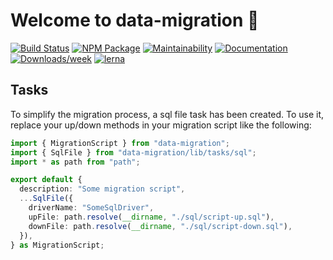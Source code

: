 # Welcome to data-migration 👋

[![Build Status](https://github.com/theBenForce/data-migration/workflows/Release/badge.svg?branch=master)](https://github.com/theBenForce/data-migration/actions)
[![NPM Package](https://img.shields.io/npm/v/data-migration)](https://www.npmjs.com/package/data-migration)
[![Maintainability](https://api.codeclimate.com/v1/badges/89a0c1976c9b89979635/maintainability)](https://codeclimate.com/github/theBenForce/data-migration/maintainability)
[![Documentation](https://img.shields.io/badge/documentation-view-blue)](https://data-migration.js.org/)
[![Downloads/week](https://img.shields.io/npm/dw/data-migration.svg)](https://npmjs.org/package/data-migration)
[![lerna](https://img.shields.io/badge/maintained%20with-lerna-cc00ff.svg)](https://lerna.js.org/)

## Tasks

To simplify the migration process, a sql file task has been created. To use it, replace your up/down methods in your migration script like the following:

```typescript
import { MigrationScript } from "data-migration";
import { SqlFile } from "data-migration/lib/tasks/sql";
import * as path from "path";

export default {
  description: "Some migration script",
  ...SqlFile({
    driverName: "SomeSqlDriver",
    upFile: path.resolve(__dirname, "./sql/script-up.sql"),
    downFile: path.resolve(__dirname, "./sql/script-down.sql"),
  }),
} as MigrationScript;
```
